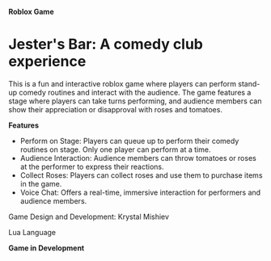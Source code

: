 **Roblox Game**
# Jester's Bar: A comedy club experience

This is a fun and interactive roblox game where players can perform stand-up comedy routines and interact with the audience. The game features a stage where players can take turns performing, and audience members can show their appreciation or disapproval with roses and tomatoes.



**Features**
* Perform on Stage: Players can queue up to perform their comedy routines on stage. Only one player can perform at a time.
* Audience Interaction: Audience members can throw tomatoes or roses at the performer to express their reactions.
* Collect Roses: Players can collect roses and use them to purchase items in the game.
* Voice Chat: Offers a real-time, immersive interaction for performers and audience members.



Game Design and Development: Krystal Mishiev

Lua Language

**Game in Development**
